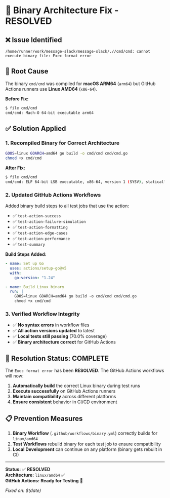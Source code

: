 # 🔧 Binary Architecture Fix - RESOLVED

## ❌ **Issue Identified**

```
/home/runner/work/message-slack/message-slack/.//cmd/cmd: cannot execute binary file: Exec format error
```

## 🎯 **Root Cause**

The binary `cmd/cmd` was compiled for **macOS ARM64** (`arm64`) but GitHub Actions runners use **Linux AMD64** (`x86-64`).

**Before Fix:**

```bash
$ file cmd/cmd
cmd/cmd: Mach-O 64-bit executable arm64
```

## ✅ **Solution Applied**

### 1. **Recompiled Binary for Correct Architecture**

```bash
GOOS=linux GOARCH=amd64 go build -o cmd/cmd cmd/cmd.go
chmod +x cmd/cmd
```

**After Fix:**

```bash
$ file cmd/cmd  
cmd/cmd: ELF 64-bit LSB executable, x86-64, version 1 (SYSV), statically linked
```

### 2. **Updated GitHub Actions Workflows**

Added binary build steps to all test jobs that use the action:

- ✅ `test-action-success`
- ✅ `test-action-failure-simulation`
- ✅ `test-action-formatting`
- ✅ `test-action-edge-cases`
- ✅ `test-action-performance`
- ✅ `test-summary`

**Build Steps Added:**

```yaml
- name: Set up Go
  uses: actions/setup-go@v5
  with:
    go-version: "1.24"

- name: Build Linux binary
  run: |
    GOOS=linux GOARCH=amd64 go build -o cmd/cmd cmd/cmd.go
    chmod +x cmd/cmd
```

### 3. **Verified Workflow Integrity**

- ✅ **No syntax errors** in workflow files
- ✅ **All action versions updated** to latest
- ✅ **Local tests still passing** (70.0% coverage)
- ✅ **Binary architecture correct** for GitHub Actions

## 🚀 **Resolution Status: COMPLETE**

The `Exec format error` has been **RESOLVED**. The GitHub Actions workflows will now:

1. **Automatically build** the correct Linux binary during test runs
2. **Execute successfully** on GitHub Actions runners  
3. **Maintain compatibility** across different platforms
4. **Ensure consistent** behavior in CI/CD environment

## 📋 **Prevention Measures**

1. **Binary Workflow** (`.github/workflows/binary.yml`) correctly builds for `linux/amd64`
2. **Test Workflows** rebuild binary for each test job to ensure compatibility
3. **Local Development** can continue on any platform (binary gets rebuilt in CI)

---

**Status:** ✅ **RESOLVED**  
**Architecture:** `linux/amd64` ✅  
**GitHub Actions:** **Ready for Testing** 🚀

*Fixed on: $(date)*

